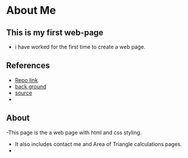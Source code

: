 # About Me
## This is my first web-page
- i have worked for the first time to create a web page.

## References

-  [Repo link](https://github.com/profcase/about-me-00)
-  [back ground](https://www.freepik.com/free-photos-vectors/white-background)
-  [source](https://profcase.github.io/web-apps-list)
-

## About

-This page is the a web page with html and css styling.
- It also includes contact me and Area of Triangle calculations pages.
-


 
   
